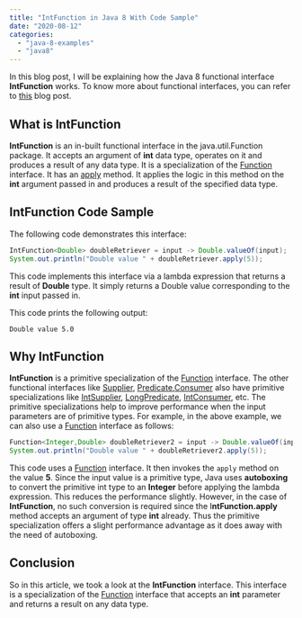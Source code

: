 ```yaml
---
title: "IntFunction in Java 8 With Code Sample"
date: "2020-08-12"
categories: 
  - "java-8-examples"
  - "java8"
---
```


In this blog post, I will be explaining how the Java 8 functional interface **IntFunction** works. To know more about functional interfaces, you can refer to [this](https://reshmabidikar.github.io/2019/03/java-8-functional-interface.html) blog post.

## What is IntFunction

**IntFunction** is an in-built functional interface in the java.util.Function package. It accepts an argument of **int** data type, operates on it and produces a result of any data type. It is a specialization of the [Function](https://reshmabidikar.github.io/2019/04/java-8-function-interface-example.html) interface. It has an [apply](https://docs.oracle.com/javase/9/docs/api/java/util/function/IntFunction.html#apply-int-) method. It applies the logic in this method on the **int** argument passed in and produces a result of the specified data type.

## IntFunction Code Sample

The following code demonstrates this interface:

```java
IntFunction<Double> doubleRetriever = input -> Double.valueOf(input);
System.out.println("Double value " + doubleRetriever.apply(5));
```

This code implements this interface via a lambda expression that returns a result of **Double** type. It simply returns a Double value corresponding to the **int** input passed in.

This code prints the following output:

```
Double value 5.0
```

## Why IntFunction

**IntFunction** is a primitive specialization of the [Function](https://reshmabidikar.github.io/2019/04/java-8-function-interface-example.html) interface. The other functional interfaces like [Supplier](https://reshmabidikar.github.io/2018/08/java-8-supplier-interface-example.html), [Predicate](https://reshmabidikar.github.io/2018/10/java-8-predicate-example.html),[Consumer](https://reshmabidikar.github.io/2019/04/java-8-consumer-interface-example.md) also have primitive specializations like [IntSupplier](https://reshmabidikar.github.io/2018/12/java-8-intsupplier-interface-example.html), [LongPredicate](https://reshmabidikar.github.io/2018/12/java-8-longpredicate-interface-example.html), [IntConsumer](https://reshmabidikar.github.io/2019/07/java-8-intconsumer-interface.html), etc. The primitive specializations help to improve performance when the input parameters are of primitive types. For example, in the above example, we can also use a [Function](https://reshmabidikar.github.io/2019/04/java-8-function-interface-example.html) interface as follows:

```java
Function<Integer,Double> doubleRetriever2 = input -> Double.valueOf(input);
System.out.println("Double value " + doubleRetriever2.apply(5));
```

This code uses a [Function](https://reshmabidikar.github.io/2019/04/java-8-function-interface-example.html) interface. It then invokes the `apply` method on the value **5**. Since the input value is a primitive type, Java uses **autoboxing** to convert the primitive int type to an **Integer** before applying the lambda expression. This reduces the performance slightly. However, in the case of **IntFunction**, no such conversion is required since the I**ntFunction.apply** method accepts an argument of type **int** already. Thus the primitive specialization offers a slight performance advantage as it does away with the need of autoboxing.

## Conclusion

So in this article, we took a look at the **IntFunction** interface. This interface is a specialization of the [Function](https://reshmabidikar.github.io/2019/04/java-8-function-interface-example.html) interface that accepts an **int** parameter and returns a result on any data type.
